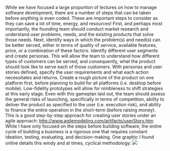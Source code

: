 While we have focused a large proportion of lectures on how to manage software development, there are a number of steps that can be taken before anything is even coded. These are important steps to consider as they can save a lot of time, energy, and resources!
First, and perhaps most importantly, the founding team should conduct market research and understand user problems, needs, and the existing products that solve those needs.
Next, identify ways in which the problem(s) and need(s) can be better served, either in terms of quality of service, available features, price, or a combination of these factors.
Identify different user segments and create personas. This will allow the team to understand how different types of customers can be served, and consequently, what the product should look like to serve each of those customers.
With personas and user stories defined, specify the user requirements and what each action necessitates and returns. 
Create a rough picture of the product on one platform first, before planning to build for all platforms (i.e. desktop before mobile). Low-fidelity prototypes will allow for nimbleness to shift strategies at this early stage.
Even with this gameplan laid out, the team should assess the general risks of launching, specifically in terms of competition, ability to deliver the product as specified to the user (i.e. execution risk), and ability to finance the entire operation in the short-term (before raising money).
This is a good step-by-step approach for creating user stories under an agile approach: http://www.agilemodeling.com/artifacts/userStory.htm
While I have only focused on the steps before building software, the entire cycle of building a business is a rigorous one that requires constant ideation, testing, evaluating, and decision-making. One graphic I found online details this windy and at times, cyclical methodology: 
![](http://www.bitrebels.com/wp-content/uploads/2013/07/how-start-a-startup-infographic.png?raw=true)
